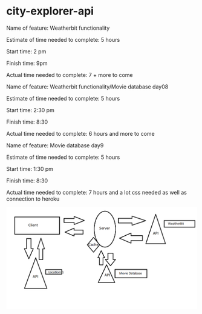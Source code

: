 # city-explorer-api

Name of feature: Weatherbit functionality

Estimate of time needed to complete: 5 hours

Start time: 2 pm

Finish time: 9pm

Actual time needed to complete: 7 + more to come 



Name of feature: Weatherbit functionality/Movie database day08

Estimate of time needed to complete: 5 hours

Start time: 2:30 pm

Finish time: 8:30

Actual time needed to complete: 6 hours and more to come



Name of feature: Movie database day9

Estimate of time needed to complete: 5 hours

Start time: 1:30 pm

Finish time: 8:30

Actual time needed to complete: 7 hours and a lot css needed as well as connection to heroku


![WhiteBoard](Whiteboard.png)